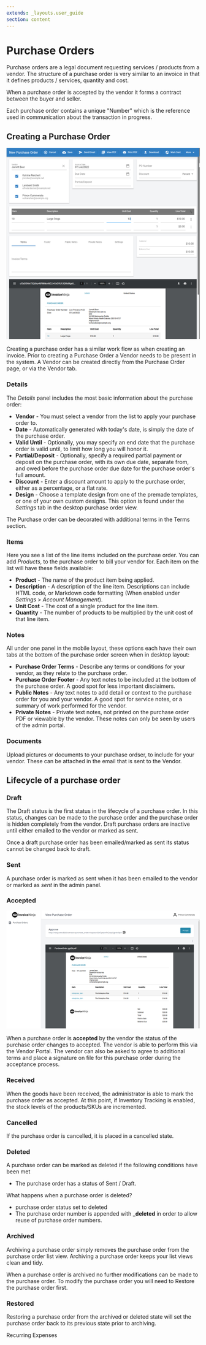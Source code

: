 ```yaml
---
extends: _layouts.user_guide
section: content
---
```


# Purchase Orders

Purchase orders are a legal document requesting services / products from a vendor. The structure of a purchase order is very similar to an invoice in that it defines products / services, quantity and cost.

When a purchase order is accepted by the vendor it forms a contract between the buyer and seller.

Each purchase order contains a unique "Number" which is the reference used in communication about the transaction in progress.

## Creating a Purchase Order

![alt text](/assets/images/purchase_orders/purchase_order1.png "Creating purchase order.")

Creating a purchase order has a similar work flow as when creating an invoice. Prior to creating a Purchase Order a Vendor needs to be present in the system. A Vendor can be created directly from the Purchase Order page, or via the Vendor tab.

### Details

The *Details* panel includes the most basic information about the purchase order:

* **Vendor** - You must select a vendor from the list to apply your purchase order to.
* **Date** - Automatically generated with today's date, is simply the date of the purchase order.
* **Valid Until** - Optionally, you may specify an end date that the purchase order is valid until, to limit how long you will honor it.
* **Partial/Deposit** - Optionally, specify a required partial payment or deposit on the purchase order, with its own due date, separate from, and owed before the purchase order due date for the purchase order's full amount.
* **Discount** - Enter a discount amount to apply to the purchase order, either as a percentage, or a flat rate.
* **Design** - Choose a template design from one of the premade templates, or one of your own custom designs.  This option is found under the *Settings* tab in the desktop purchase order view.

The Purchase order can be decorated with additional terms in the Terms section.

### Items

Here you see a list of the line items included on the purchase order.  You can add *Products*, to the purchase order to bill your vendor for.  Each item on the list will have these fields available:

* **Product** - The name of the product item being applied.
* **Description** - A description of the line item.  Descriptions can include HTML code, or Markdown code formatting (When enabled under *Settings* > *Account Management*).
* **Unit Cost** - The cost of a single product for the line item.
* **Quantity** - The number of products to be multiplied by the unit cost of that line item.

### Notes

All under one panel in the mobile layout, these options each have their own tabs at the bottom of the purchase order screen when in desktop layout:

* **Purchase Order Terms** - Describe any terms or conditions for your vendor, as they relate to the purchase order.
* **Purchase Order Footer** - Any text notes to be included at the bottom of the purchase order.  A good spot for less important disclaimers.
* **Public Notes** - Any text notes to add detail or context to the purchase order for you and your vendor.  A good spot for service notes, or a summary of work performed for the vendor.
* **Private Notes** - Private text notes, not printed on the purchase order PDF or viewable by the vendor.  These notes can only be seen by users of the admin portal.

### Documents

Upload pictures or documents to your purchase ordser, to include for your vendor. These can be attached in the email that is sent to the Vendor.


## Lifecycle of a purchase order

### Draft

The Draft status is the first status in the lifecycle of a purchase order. In this status, changes can be made to the purchase order and the purchase order is hidden completely from the vendor. Draft purchase orders are inactive until either emailed to the vendor or marked as sent.

<x-warning>
Once a draft purchase order has been emailed/marked as sent its status cannot be changed back to draft.
</x-warning>

### Sent

A purchase order is marked as sent when it has been emailed to the vendor or marked as *sent* in the admin panel.

### Accepted

![alt text](/assets/images/purchase_orders/purchase_order2.png "Creating purchase order.")

When a purchase order is **accepted** by the vendor the status of the purchase order changes to accepted. The vendor is able to perform this via the Vendor Portal. The vendor can also be asked to agree to additional terms and place a signature on file for this purchase order during the acceptance process.

### Received

When the goods have been received, the administrator is able to mark the purchase order as accepted. At this point, if Inventory Tracking is enabled, the stock levels of the products/SKUs are incremented.

### Cancelled

If the purchase order is cancelled, it is placed in a cancelled state.

### Deleted

A purchase order can be marked as deleted if the following conditions have been met

* The purchase order has a status of Sent / Draft.

What happens when a purchase order is deleted?

* purchase order status set to deleted
* The purchase order number is appended with **_deleted** in order to allow reuse of purchase order numbers.

### Archived

Archiving a purchase order simply removes the purchase order from the purchase order list view. Archiving a purchase order keeps your list views clean and tidy.

<x-warning>
When a purchase order is archived no further modifications can be made to the purchase order. To modify the purchase order you will need to Restore the purchase order first.
</x-warning>

### Restored

Restoring a purchase order from the archived or deleted state will set the purchase order back to its previous state prior to archiving.

<x-next url=/docs/recurring-expenses>Recurring Expenses</x-next>